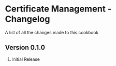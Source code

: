 Certificate Management - Changelog
==============
A list of all the changes made to this cookbook

Version 0.1.0
------------

1. Initial Release
